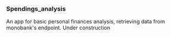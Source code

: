 ### Spendings_analysis
An app for basic personal finances analysis, retrieving data from monobank's endpoint. Under construction
